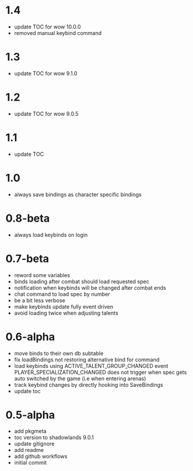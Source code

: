 # 1.4
- update TOC for wow 10.0.0
- removed manual keybind command

# 1.3
- update TOC for wow 9.1.0

# 1.2
- update TOC for wow 9.0.5

# 1.1
- update TOC

# 1.0
- always save bindings as character specific bindings

# 0.8-beta
- always load keybinds on login

# 0.7-beta
- reword some variables
- binds loading after combat should load requested spec
- notification when keybinds will be changed after combat ends
- chat command to load spec by number
- be a bit less verbose
- make keybinds update fully event driven
- avoid loading twice when adjusting talents

# 0.6-alpha
- move binds to their own db subtable
- fix loadBindings not restoring alternative bind for command
- load keybinds using ACTIVE_TALENT_GROUP_CHANGED event PLAYER_SPECIALIZATION_CHANGED does not trigger when spec gets auto switched by the game (i.e when entering arenas)
- track keybind changes by directly hooking into SaveBindings
- update toc

# 0.5-alpha
- add pkgmeta
- toc version to shadowlands 9.0.1
- update gitignore
- add readme
- add github workflows
- initial commit